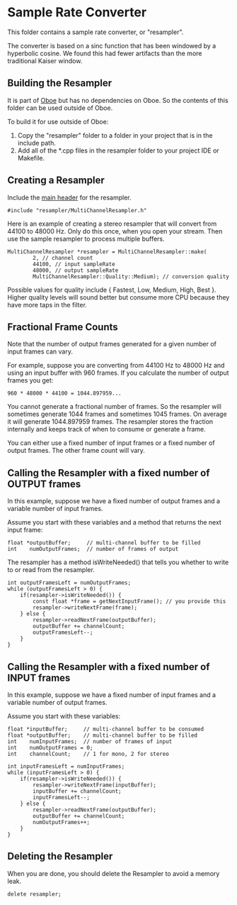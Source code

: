# Sample Rate Converter

This folder contains a sample rate converter, or "resampler".

The converter is based on a sinc function that has been windowed by a hyperbolic cosine.
We found this had fewer artifacts than the more traditional Kaiser window.

## Building the Resampler

It is part of [Oboe](https://github.com/google/oboe) but has no dependencies on Oboe.
So the contents of this folder can be used outside of Oboe.

To build it for use outside of Oboe:

1. Copy the "resampler" folder to a folder in your project that is in the include path.
2. Add all of the \*.cpp files in the resampler folder to your project IDE or Makefile.

## Creating a Resampler

Include the [main header](MultiChannelResampler.h) for the resampler.

    #include "resampler/MultiChannelResampler.h"

Here is an example of creating a stereo resampler that will convert from 44100 to 48000 Hz.
Only do this once, when you open your stream. Then use the sample resampler to process multiple buffers.

    MultiChannelResampler *resampler = MultiChannelResampler::make(
            2, // channel count
            44100, // input sampleRate
            48000, // output sampleRate
            MultiChannelResampler::Quality::Medium); // conversion quality

Possible values for quality include { Fastest, Low, Medium, High, Best }.
Higher quality levels will sound better but consume more CPU because they have more taps in the filter.

## Fractional Frame Counts

Note that the number of output frames generated for a given number of input frames can vary.

For example, suppose you are converting from 44100 Hz to 48000 Hz and using an input buffer with 960 frames. If you calculate the number of output frames you get:

    960 * 48000 * 44100 = 1044.897959...

You cannot generate a fractional number of frames. So the resampler will sometimes generate 1044 frames and sometimes 1045 frames. On average it will generate 1044.897959 frames. The resampler stores the fraction internally and keeps track of when to consume or generate a frame.

You can either use a fixed number of input frames or a fixed number of output frames. The other frame count will vary.

## Calling the Resampler with a fixed number of OUTPUT frames

In this example, suppose we have a fixed number of output frames and a variable number of input frames.

Assume you start with these variables and a method that returns the next input frame:

    float *outputBuffer;     // multi-channel buffer to be filled
    int    numOutputFrames;  // number of frames of output
    
The resampler has a method isWriteNeeded() that tells you whether to write to or read from the resampler.

    int outputFramesLeft = numOutputFrames;
    while (outputFramesLeft > 0) {
        if(resampler->isWriteNeeded()) {
            const float *frame = getNextInputFrame(); // you provide this
            resampler->writeNextFrame(frame);
        } else {
            resampler->readNextFrame(outputBuffer);
            outputBuffer += channelCount;
            outputFramesLeft--;
        }
    }

## Calling the Resampler with a fixed number of INPUT frames

In this example, suppose we have a fixed number of input frames and a variable number of output frames.

Assume you start with these variables:

    float *inputBuffer;     // multi-channel buffer to be consumed
    float *outputBuffer;    // multi-channel buffer to be filled
    int    numInputFrames;  // number of frames of input
    int    numOutputFrames = 0;
    int    channelCount;    // 1 for mono, 2 for stereo

    int inputFramesLeft = numInputFrames;
    while (inputFramesLeft > 0) {
        if(resampler->isWriteNeeded()) {
            resampler->writeNextFrame(inputBuffer);
            inputBuffer += channelCount;
            inputFramesLeft--;
        } else {
            resampler->readNextFrame(outputBuffer);
            outputBuffer += channelCount;
            numOutputFrames++;
        }
    }

## Deleting the Resampler

When you are done, you should delete the Resampler to avoid a memory leak.

    delete resampler;
    
